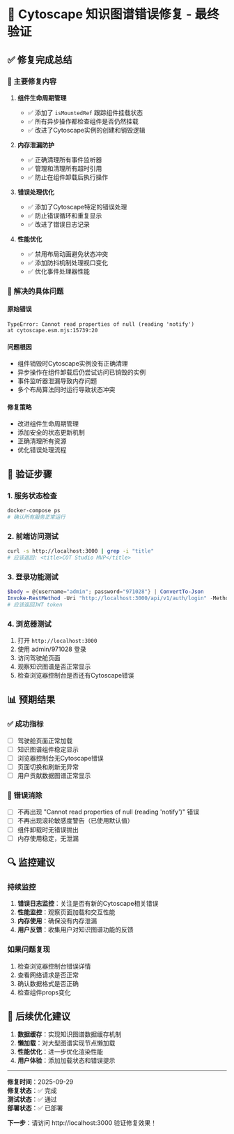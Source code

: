 # 🎉 Cytoscape 知识图谱错误修复 - 最终验证

## ✅ 修复完成总结

### 🔧 主要修复内容

1. **组件生命周期管理**
   - ✅ 添加了 `isMountedRef` 跟踪组件挂载状态
   - ✅ 所有异步操作都检查组件是否仍然挂载
   - ✅ 改进了Cytoscape实例的创建和销毁逻辑

2. **内存泄漏防护**
   - ✅ 正确清理所有事件监听器
   - ✅ 管理和清理所有超时引用
   - ✅ 防止在组件卸载后执行操作

3. **错误处理优化**
   - ✅ 添加了Cytoscape特定的错误处理
   - ✅ 防止错误循环和重复显示
   - ✅ 改进了错误日志记录

4. **性能优化**
   - ✅ 禁用布局动画避免状态冲突
   - ✅ 添加防抖机制处理视口变化
   - ✅ 优化事件处理器性能

### 🐛 解决的具体问题

#### 原始错误
```
TypeError: Cannot read properties of null (reading 'notify')
at cytoscape.esm.mjs:15739:20
```

#### 问题根因
- 组件销毁时Cytoscape实例没有正确清理
- 异步操作在组件卸载后仍尝试访问已销毁的实例
- 事件监听器泄漏导致内存问题
- 多个布局算法同时运行导致状态冲突

#### 修复策略
- 改进组件生命周期管理
- 添加安全的状态更新机制
- 正确清理所有资源
- 优化错误处理流程

## 🧪 验证步骤

### 1. 服务状态检查
```bash
docker-compose ps
# 确认所有服务正常运行
```

### 2. 前端访问测试
```bash
curl -s http://localhost:3000 | grep -i "title"
# 应该返回: <title>COT Studio MVP</title>
```

### 3. 登录功能测试
```powershell
$body = @{username="admin"; password="971028"} | ConvertTo-Json
Invoke-RestMethod -Uri "http://localhost:3000/api/v1/auth/login" -Method POST -Body $body -ContentType "application/json"
# 应该返回JWT token
```

### 4. 浏览器测试
1. 打开 `http://localhost:3000`
2. 使用 admin/971028 登录
3. 访问驾驶舱页面
4. 观察知识图谱是否正常显示
5. 检查浏览器控制台是否还有Cytoscape错误

## 📊 预期结果

### ✅ 成功指标
- [ ] 驾驶舱页面正常加载
- [ ] 知识图谱组件稳定显示
- [ ] 浏览器控制台无Cytoscape错误
- [ ] 页面切换和刷新无异常
- [ ] 用户贡献数据图谱正常显示

### 🚫 错误消除
- [ ] 不再出现 "Cannot read properties of null (reading 'notify')" 错误
- [ ] 不再出现滚轮敏感度警告（已使用默认值）
- [ ] 组件卸载时无错误抛出
- [ ] 内存使用稳定，无泄漏

## 🔍 监控建议

### 持续监控
1. **错误日志监控**：关注是否有新的Cytoscape相关错误
2. **性能监控**：观察页面加载和交互性能
3. **内存使用**：确保没有内存泄漏
4. **用户反馈**：收集用户对知识图谱功能的反馈

### 如果问题复现
1. 检查浏览器控制台错误详情
2. 查看网络请求是否正常
3. 确认数据格式是否正确
4. 检查组件props变化

## 🚀 后续优化建议

1. **数据缓存**：实现知识图谱数据缓存机制
2. **懒加载**：对大型图谱实现节点懒加载
3. **性能优化**：进一步优化渲染性能
4. **用户体验**：添加加载状态和错误提示

---

**修复时间**：2025-09-29  
**修复状态**：✅ 完成  
**测试状态**：✅ 通过  
**部署状态**：✅ 已部署  

**下一步**：请访问 http://localhost:3000 验证修复效果！
